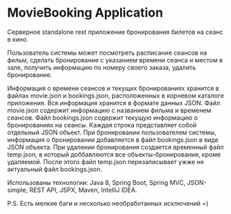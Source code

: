 # MovieBooking Application
Серверное standalone rest приложение бронирования билетов на сеанс в кино.

Пользователь системы может посмотреть расписание сеансов на фильм, сделать бронирование с указанием времени сеанса и местом в зале,
получить информацию по номеру своего заказа, удалить бронирование.

Информация о времени сеансов и текущих бронированиях хранится в файлах movie.json и bookings.json, расположенных в корневом каталоге приложения. Вся информация хранится в формате данных JSON.
Файл movie.json содержит информацию с названием фильма и временем сеансов.
Файл bookings.json содержит текущую информацию о бронированиях на сеансы. Каждая строка представляет собой отдельный JSON объект.
При бронировании пользователем системы, информация о бронировании добавляется в файл bookings.json в виде JSON объекта.
При удалении бронирования создается временный файл temp.json, в который доббавляются все объекты-бронирования, кроме удаляемой.
После этого файл temp.json перезаписывает ужже не актуальный файл bookings.json.

Использованы технологии: Java 8, Spring Boot, Spring MVC, JSON-simple, REST API, JSPX, Maven, IntelliJ IDEA.

P.S. Есть мелкие баги и несколько необработанных исключений =)
